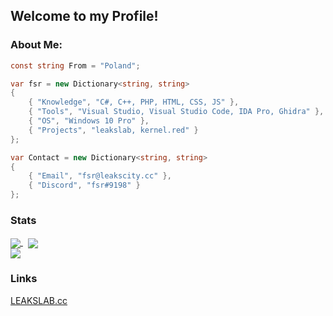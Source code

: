 ## Welcome to my Profile!
### About Me:
```csharp
const string From = "Poland";

var fsr = new Dictionary<string, string>
{
    { "Knowledge", "C#, C++, PHP, HTML, CSS, JS" },
    { "Tools", "Visual Studio, Visual Studio Code, IDA Pro, Ghidra" },
    { "OS", "Windows 10 Pro" },
    { "Projects", "leakslab, kernel.red" }
};

var Contact = new Dictionary<string, string>
{
    { "Email", "fsr@leakscity.cc" },
    { "Discord", "fsr#9198" }
};
```
### Stats
<a href="https://github.com/LC-fsr/LC-fsr">
  <img align="center" src="https://github-readme-stats.vercel.app/api?username=LC-fsr&theme=onedark&layout=compact"/>
</a>
&nbsp;
<a href="https://github.com/LC-fsr/LC-fsr">
    <img align="center" src="https://github-readme-stats.vercel.app/api/top-langs/?username=LC-fsr&theme=onedark&layout=default"/>
</a>
<br>
<a href="https://github.com/LC-fsr/LC-fsr">
    <img align="center" src="https://komarev.com/ghpvc/?username=LC-fsr&color=DF6D74&style=plastic&label=Profile Views"/>
</a>
<br>

### Links
<a href="https://leakslab.cc">LEAKSLAB.cc</a>

